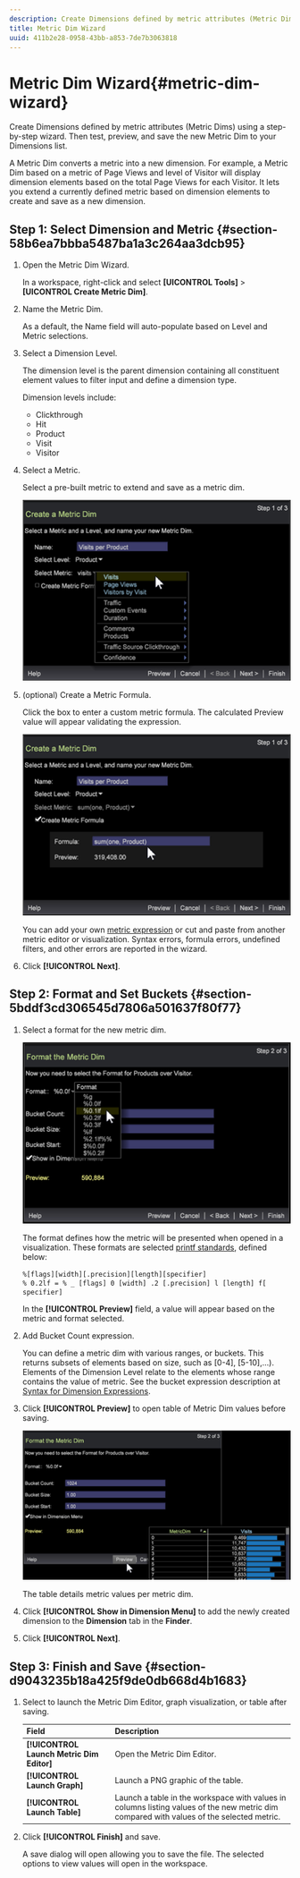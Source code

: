 ```yaml
---
description: Create Dimensions defined by metric attributes (Metric Dims) using a step-by-step wizard. Then test, preview, and save the new Metric Dim to your Dimensions list.
title: Metric Dim Wizard
uuid: 411b2e28-0958-43bb-a853-7de7b3063818
---
```


# Metric Dim Wizard{#metric-dim-wizard}

Create Dimensions defined by metric attributes (Metric Dims) using a step-by-step wizard. Then test, preview, and save the new Metric Dim to your Dimensions list.

A Metric Dim converts a metric into a new dimension. For example, a Metric Dim based on a metric of Page Views and level of Visitor will display dimension elements based on the total Page Views for each Visitor. It lets you extend a currently defined metric based on dimension elements to create and save as a new dimension.

## Step 1: Select Dimension and Metric {#section-58b6ea7bbba5487ba1a3c264aa3dcb95}

1. Open the Metric Dim Wizard.

   In a workspace, right-click and select **[UICONTROL Tools]** > **[UICONTROL Create Metric Dim]**. 

1. Name the Metric Dim.

   As a default, the Name field will auto-populate based on Level and Metric selections. 

1. Select a Dimension Level.
   
   The dimension level is the parent dimension containing all constituent element values to filter input and define a dimension type.

   Dimension levels include:

    * Clickthrough 
    * Hit 
    * Product 
    * Visit 
    * Visitor

1. Select a Metric.

   Select a pre-built metric to extend and save as a metric dim. 

   ![](assets/6_4_workstation_metricdim_metric.png)

1. (optional) Create a Metric Formula.

   Click the box to enter a custom metric formula. The calculated Preview value will appear validating the expression.

   ![](assets/6_4_workstation_metricdim_create_metric.png)

   You can add your own [metric expression](https://docs.adobe.com/content/help/en/data-workbench/using/client/qry-lang-syntx/c-syntx-mtrc-exp.html) or cut and paste from another metric editor or visualization. Syntax errors, formula errors, undefined filters, and other errors are reported in the wizard.

1. Click **[!UICONTROL Next]**.

## Step 2: Format and Set Buckets {#section-5bddf3cd306545d7806a501637f80f77}

1. Select a format for the new metric dim. 

   ![](assets/6_4_workstation_metricdim_format_metric.png)
   
   The format defines how the metric will be presented when opened in a visualization. These formats are selected [printf standards](http://www.cplusplus.com/reference/cstdio/printf/), defined below: 

   ```
   %[flags][width][.precision][length][specifier]
   % 0.2lf = % _ [flags] 0 [width] .2 [.precision] l [length] f[ specifier]
   ```

   In the **[!UICONTROL Preview]** field, a value will appear based on the metric and format selected. 

1. Add Bucket Count expression.

   You can define a metric dim with various ranges, or buckets. This returns subsets of elements based on size, such as [0-4], [5-10],...). Elements of the Dimension Level relate to the elements whose range contains the value of metric. See the bucket expression description at [Syntax for Dimension Expressions](https://docs.adobe.com/content/help/en/data-workbench/using/client/qry-lang-syntx/c-syntx-dim-exp.html). 

1. Click **[!UICONTROL Preview]** to open table of Metric Dim values before saving. 

   ![](assets/6_4_workstation_metricdim_preview.png)

   The table details metric values per metric dim. 

1. Click **[!UICONTROL Show in Dimension Menu]** to add the newly created dimension to the **Dimension** tab in the **Finder**. 

1. Click **[!UICONTROL Next]**.

## Step 3: Finish and Save {#section-d9043235b18a425f9de0db668d4b1683}

1. Select to launch the Metric Dim Editor, graph visualization, or table after saving. 

   |  Field  | Description  |
   |---|---|
   |  **[!UICONTROL Launch Metric Dim Editor]**  | Open the Metric Dim Editor.  |
   |  **[!UICONTROL Launch Graph]**  | Launch a PNG graphic of the table.  |
   |  **[!UICONTROL Launch Table]**  | Launch a table in the workspace with values in columns listing values of the new metric dim compared with values of the selected metric.  |

1. Click **[!UICONTROL Finish]** and save.

   A save dialog will open allowing you to save the file. The selected options to view values will open in the workspace.

